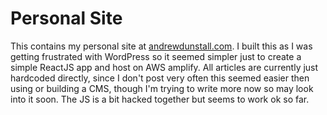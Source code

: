 # Personal Site
This contains my personal site at [andrewdunstall.com](https://andrewdunstall.com). I built this as I was getting frustrated with WordPress so it seemed simpler just to create a simple ReactJS app and host on AWS amplify. All articles are currently just hardcoded directly, since I don't post very often this seemed easier then using or building a CMS, though I'm trying to write more now so may look into it soon. The JS is a bit hacked together but seems to work ok so far.
